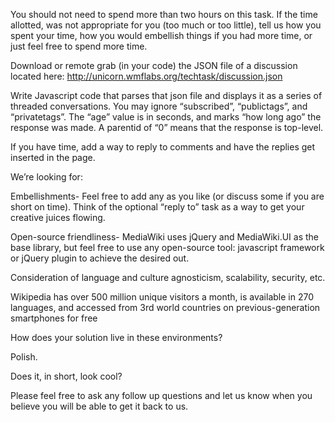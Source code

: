 You should not need to spend more than two hours on this task. If the time allotted, was not appropriate for you (too much or too little), tell us how you spent your time, how you would embellish things if you had more time, or just feel free to spend more time.

Download or remote grab (in your code) the JSON file of a discussion located here:
http://unicorn.wmflabs.org/techtask/discussion.json

Write Javascript code that parses that json file and displays it as a series of threaded conversations. You may ignore “subscribed”, “publictags”, and “privatetags”. The “age” value is in seconds, and marks “how long ago” the response was made. A parentid of “0” means that the response is top-level.

If you have time, add a way to reply to comments and have the replies get inserted in the page.

We’re looking for:

Embellishments- Feel free to add any as you like (or discuss some if you are short on time). Think of the optional “reply to” task as a way to get your creative juices flowing.

Open-source friendliness- MediaWiki uses jQuery and MediaWiki.UI as the base library, but feel free to use any open-source tool: javascript framework or jQuery plugin to achieve the desired out.

Consideration of language and culture agnosticism, scalability, security, etc.

Wikipedia has over 500 million unique visitors a month, is available in 270 languages, and accessed from 3rd world countries on previous-generation smartphones for free 

How does your solution live in these environments?

Polish.

Does it, in short, look cool? 

Please feel free to ask any follow up questions and let us know when you believe you will be able to get it back to us.

